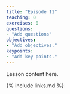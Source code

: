 ```yaml
---
title: "Episode 11"
teaching: 0
exercises: 0
questions:
- "Add questions"
objectives:
- "Add objectives."
keypoints:
- "Add key points."
---
```

Lesson content here.

{% include links.md %}

